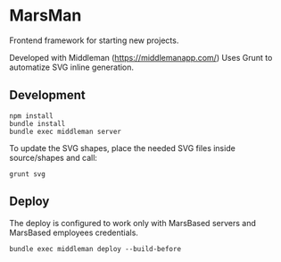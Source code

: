 # MarsMan

Frontend framework for starting new projects.

Developed with Middleman (https://middlemanapp.com/)
Uses Grunt to automatize SVG inline generation.

## Development

```
npm install
bundle install
bundle exec middleman server
```

To update the SVG shapes, place the needed SVG files inside source/shapes and
call:

```
grunt svg
```

## Deploy

The deploy is configured to work only with MarsBased servers and MarsBased
employees credentials.

```
bundle exec middleman deploy --build-before
```
